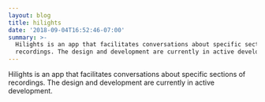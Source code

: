 ```yaml
---
layout: blog
title: hilights
date: '2018-09-04T16:52:46-07:00'
summary: >-
  Hilights is an app that facilitates conversations about specific sections of
  recordings. The design and development are currently in active development.
---
```

Hilights is an app that facilitates conversations about specific sections of recordings. The design and development are currently in active development.
